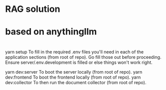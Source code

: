 # RAG solution

# based on anythingllm

#
yarn setup To fill in the required .env files you'll need in each of the application sections (from root of repo).
Go fill those out before proceeding. Ensure server/.env.development is filled or else things won't work right.

yarn dev:server To boot the server locally (from root of repo).
yarn dev:frontend To boot the frontend locally (from root of repo).
yarn dev:collector To then run the document collector (from root of repo).

